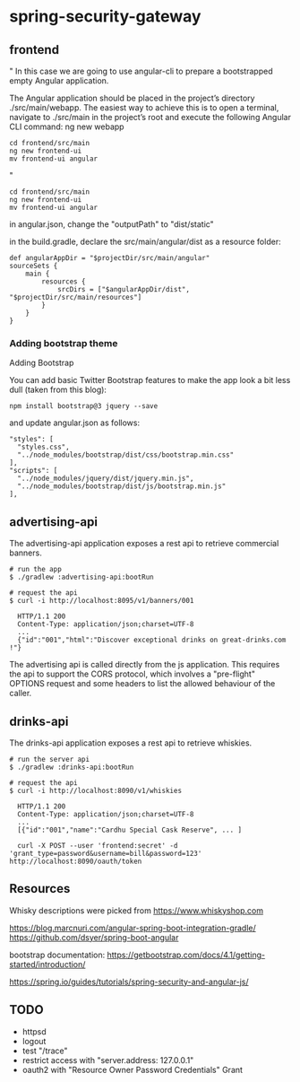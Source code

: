 # spring-security-gateway

## frontend

"
In this case we are going to use angular-cli to prepare a bootstrapped empty Angular application.

The Angular application should be placed in the project’s directory ./src/main/webapp. The easiest way to achieve this is to open a terminal, navigate to ./src/main in the project’s root and execute the following Angular CLI command:
ng new webapp
	
    cd frontend/src/main
    ng new frontend-ui
    mv frontend-ui angular
    
"


    cd frontend/src/main
    ng new frontend-ui
    mv frontend-ui angular

in angular.json, change the "outputPath" to "dist/static"

in the build.gradle, declare the src/main/angular/dist as a resource folder:

    def angularAppDir = "$projectDir/src/main/angular"
    sourceSets {
        main {
            resources {
                srcDirs = ["$angularAppDir/dist", "$projectDir/src/main/resources"]
            }
        }
    }
    
### Adding bootstrap theme

Adding Bootstrap

You can add basic Twitter Bootstrap features to make the app look a bit less dull (taken from this blog):

    npm install bootstrap@3 jquery --save

and update angular.json as follows:

    "styles": [
      "styles.css",
      "../node_modules/bootstrap/dist/css/bootstrap.min.css"
    ],
    "scripts": [
      "../node_modules/jquery/dist/jquery.min.js",
      "../node_modules/bootstrap/dist/js/bootstrap.min.js"
    ],

## advertising-api

The advertising-api application exposes a rest api to retrieve commercial banners.

    # run the app
    $ ./gradlew :advertising-api:bootRun

    # request the api   
    $ curl -i http://localhost:8095/v1/banners/001
    
      HTTP/1.1 200 
      Content-Type: application/json;charset=UTF-8
      ...
      {"id":"001","html":"Discover exceptional drinks on great-drinks.com !"}
      
The advertising api is called directly from the js application.
This requires the api to support the CORS protocol, which involves a "pre-flight" OPTIONS request and some headers to list the allowed behaviour of the caller.

## drinks-api

The drinks-api application exposes a rest api to retrieve whiskies.

    # run the server api
    $ ./gradlew :drinks-api:bootRun

    # request the api   
    $ curl -i http://localhost:8090/v1/whiskies
    
      HTTP/1.1 200 
      Content-Type: application/json;charset=UTF-8
      ...
      [{"id":"001","name":"Cardhu Special Cask Reserve", ... ]
      
      curl -X POST --user 'frontend:secret' -d 'grant_type=password&username=bill&password=123' http://localhost:8090/oauth/token
    
    
## Resources

Whisky descriptions were picked from https://www.whiskyshop.com

https://blog.marcnuri.com/angular-spring-boot-integration-gradle/
https://github.com/dsyer/spring-boot-angular

bootstrap documentation: https://getbootstrap.com/docs/4.1/getting-started/introduction/

https://spring.io/guides/tutorials/spring-security-and-angular-js/

## TODO

- httpsd
- logout
- test "/trace"
- restrict access with "server.address: 127.0.0.1"
- oauth2 with "Resource Owner Password Credentials" Grant


